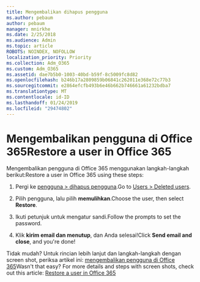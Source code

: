```yaml
---
title: Mengembalikan dihapus pengguna
ms.author: pebaum
author: pebaum
manager: mnirkhe
ms.date: 2/25/2018
ms.audience: Admin
ms.topic: article
ROBOTS: NOINDEX, NOFOLLOW
localization_priority: Priority
ms.collection: Adm_O365
ms.custom: Adm_O365
ms.assetid: dae7b5b0-1003-40bd-b59f-8c5009fc8d82
ms.openlocfilehash: b246b17a2809859b06841c262011e368e72c77b3
ms.sourcegitcommit: e2864efcfb493b6e46b662b746661a61232bdba7
ms.translationtype: MT
ms.contentlocale: id-ID
ms.lasthandoff: 01/24/2019
ms.locfileid: "29474802"
---
```

# <a name="restore-a-user-in-office-365"></a><span data-ttu-id="dcb88-102">Mengembalikan pengguna di Office 365</span><span class="sxs-lookup"><span data-stu-id="dcb88-102">Restore a user in Office 365</span></span>

<span data-ttu-id="dcb88-103">Mengembalikan pengguna di Office 365 menggunakan langkah-langkah berikut:</span><span class="sxs-lookup"><span data-stu-id="dcb88-103">Restore a user in Office 365 using these steps:</span></span>
  
1. <span data-ttu-id="dcb88-104">Pergi ke [pengguna \> dihapus pengguna](https://support.office.com/article/https://portal.office.com/adminportal/home.aspx#/deletedusers).</span><span class="sxs-lookup"><span data-stu-id="dcb88-104">Go to [Users \> Deleted users](https://support.office.com/article/https://portal.office.com/adminportal/home.aspx#/deletedusers).</span></span>
    
2. <span data-ttu-id="dcb88-105">Pilih pengguna, lalu pilih **memulihkan**.</span><span class="sxs-lookup"><span data-stu-id="dcb88-105">Choose the user, then select **Restore**.</span></span>
    
3. <span data-ttu-id="dcb88-106">Ikuti petunjuk untuk mengatur sandi.</span><span class="sxs-lookup"><span data-stu-id="dcb88-106">Follow the prompts to set the password.</span></span>
    
4. <span data-ttu-id="dcb88-107">Klik **kirim email dan menutup**, dan Anda selesai!</span><span class="sxs-lookup"><span data-stu-id="dcb88-107">Click **Send email and close**, and you're done!</span></span>
    
<span data-ttu-id="dcb88-p101">Tidak mudah? Untuk rincian lebih lanjut dan langkah-langkah dengan screen shot, periksa artikel ini: [mengembalikan pengguna di Office 365](https://support.office.com/article/https://support.office.com/en-us/article/Restore-a-user-in-Office-365-2c261e42-5dd1-48b0-845f-2a016d29cfc1.aspx)</span><span class="sxs-lookup"><span data-stu-id="dcb88-p101">Wasn't that easy? For more details and steps with screen shots, check out this article: [Restore a user in Office 365](https://support.office.com/article/https://support.office.com/en-us/article/Restore-a-user-in-Office-365-2c261e42-5dd1-48b0-845f-2a016d29cfc1.aspx)</span></span>
  

